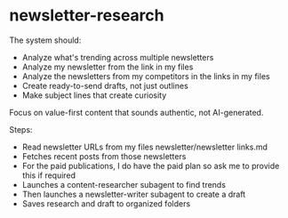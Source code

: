 # newsletter-research

The system should:

- Analyze what's trending across multiple newsletters
- Analyze my newsletter from the link in my files
- Analyze the newsletters from my competitors in the links in my files
- Create ready-to-send drafts, not just outlines
- Make subject lines that create curiosity

Focus on value-first content that sounds authentic, not AI-generated.

Steps:

- Read newsletter URLs from my files newsletter/newsletter links.md
- Fetches recent posts from those newsletters
- For the paid publications, I do have the paid plan so ask me to provide this if required
- Launches a content-researcher subagent to find trends
- Then launches a newsletter-writer subagent to create a draft
- Saves research and draft to organized folders